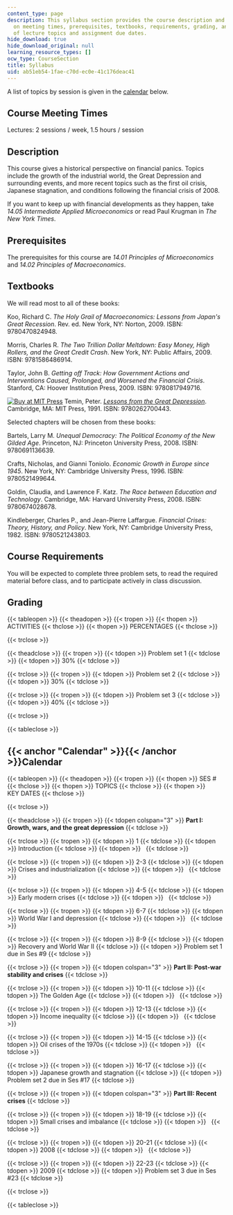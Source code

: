 ```yaml
---
content_type: page
description: This syllabus section provides the course description and information
  on meeting times, prerequisites, textbooks, requirements, grading, and the schedule
  of lecture topics and assignment due dates.
hide_download: true
hide_download_original: null
learning_resource_types: []
ocw_type: CourseSection
title: Syllabus
uid: ab51eb54-1fae-c70d-ec0e-41c176deac41
---
```


A list of topics by session is given in the [calendar](#Calendar) below.

Course Meeting Times
--------------------

Lectures: 2 sessions / week, 1.5 hours / session

Description
-----------

This course gives a historical perspective on financial panics. Topics include the growth of the industrial world, the Great Depression and surrounding events, and more recent topics such as the first oil crisis, Japanese stagnation, and conditions following the financial crisis of 2008.

If you want to keep up with financial developments as they happen, take _14.05 Intermediate Applied Microeconomics_ or read Paul Krugman in _The New York Times_.

Prerequisites
-------------

The prerequisites for this course are _14.01 Principles of Microeconomics_ and _14.02 Principles of Macroeconomics_.

Textbooks
---------

We will read most to all of these books:

Koo, Richard C. _The Holy Grail of Macroeconomics: Lessons from Japan's Great Recession_. Rev. ed. New York, NY: Norton, 2009. ISBN: 9780470824948.

Morris, Charles R. _The Two Trillion Dollar Meltdown: Easy Money, High Rollers, and the Great Credit Crash_. New York, NY: Public Affairs, 2009. ISBN: 9781586486914.

Taylor, John B. _Getting off Track: How Government Actions and Interventions Caused, Prolonged, and Worsened the Financial Crisis_. Stanford, CA: Hoover Institution Press, 2009. ISBN: 9780817949716.

[![Buy at MIT Press](/images/mp_logo.gif)](https://mitpress.mit.edu/9780262700443) Temin, Peter. [_Lessons from the Great Depression_](https://mitpress.mit.edu/9780262700443). Cambridge, MA: MIT Press, 1991. ISBN: 9780262700443.

Selected chapters will be chosen from these books:

Bartels, Larry M. _Unequal Democracy: The Political Economy of the New Gilded Age_. Princeton, NJ: Princeton University Press, 2008. ISBN: 9780691136639.

Crafts, Nicholas, and Gianni Toniolo. _Economic Growth in Europe since 1945_. New York, NY: Cambridge University Press, 1996. ISBN: 9780521499644.

Goldin, Claudia, and Lawrence F. Katz. _The Race between Education and Technology_. Cambridge, MA: Harvard University Press, 2008. ISBN: 9780674028678.

Kindleberger, Charles P., and Jean-Pierre Laffargue. _Financial Crises: Theory, History, and Policy_. New York, NY: Cambridge University Press, 1982. ISBN: 9780521243803.

Course Requirements
-------------------

You will be expected to complete three problem sets, to read the required material before class, and to participate actively in class discussion.

Grading
-------

{{< tableopen >}}
{{< theadopen >}}
{{< tropen >}}
{{< thopen >}}
ACTIVITIES
{{< thclose >}}
{{< thopen >}}
PERCENTAGES
{{< thclose >}}

{{< trclose >}}

{{< theadclose >}}
{{< tropen >}}
{{< tdopen >}}
Problem set 1
{{< tdclose >}}
{{< tdopen >}}
30%
{{< tdclose >}}

{{< trclose >}}
{{< tropen >}}
{{< tdopen >}}
Problem set 2
{{< tdclose >}}
{{< tdopen >}}
30%
{{< tdclose >}}

{{< trclose >}}
{{< tropen >}}
{{< tdopen >}}
Problem set 3
{{< tdclose >}}
{{< tdopen >}}
40%
{{< tdclose >}}

{{< trclose >}}

{{< tableclose >}}

{{< anchor "Calendar" >}}{{< /anchor >}}Calendar
------------------------------------------------

{{< tableopen >}}
{{< theadopen >}}
{{< tropen >}}
{{< thopen >}}
SES #
{{< thclose >}}
{{< thopen >}}
TOPICS
{{< thclose >}}
{{< thopen >}}
KEY DATES
{{< thclose >}}

{{< trclose >}}

{{< theadclose >}}
{{< tropen >}}
{{< tdopen colspan="3" >}}
**Part I: Growth, wars, and the great depression**
{{< tdclose >}}

{{< trclose >}}
{{< tropen >}}
{{< tdopen >}}
1
{{< tdclose >}}
{{< tdopen >}}
Introduction
{{< tdclose >}}
{{< tdopen >}}
 
{{< tdclose >}}

{{< trclose >}}
{{< tropen >}}
{{< tdopen >}}
2-3
{{< tdclose >}}
{{< tdopen >}}
Crises and industrialization
{{< tdclose >}}
{{< tdopen >}}
 
{{< tdclose >}}

{{< trclose >}}
{{< tropen >}}
{{< tdopen >}}
4-5
{{< tdclose >}}
{{< tdopen >}}
Early modern crises
{{< tdclose >}}
{{< tdopen >}}
 
{{< tdclose >}}

{{< trclose >}}
{{< tropen >}}
{{< tdopen >}}
6-7
{{< tdclose >}}
{{< tdopen >}}
World War I and depression
{{< tdclose >}}
{{< tdopen >}}
 
{{< tdclose >}}

{{< trclose >}}
{{< tropen >}}
{{< tdopen >}}
8-9
{{< tdclose >}}
{{< tdopen >}}
Recovery and World War II
{{< tdclose >}}
{{< tdopen >}}
Problem set 1 due in Ses #9
{{< tdclose >}}

{{< trclose >}}
{{< tropen >}}
{{< tdopen colspan="3" >}}
**Part II: Post-war stability and crises**
{{< tdclose >}}

{{< trclose >}}
{{< tropen >}}
{{< tdopen >}}
10-11
{{< tdclose >}}
{{< tdopen >}}
The Golden Age
{{< tdclose >}}
{{< tdopen >}}
 
{{< tdclose >}}

{{< trclose >}}
{{< tropen >}}
{{< tdopen >}}
12-13
{{< tdclose >}}
{{< tdopen >}}
Income inequality
{{< tdclose >}}
{{< tdopen >}}
 
{{< tdclose >}}

{{< trclose >}}
{{< tropen >}}
{{< tdopen >}}
14-15
{{< tdclose >}}
{{< tdopen >}}
Oil crises of the 1970s
{{< tdclose >}}
{{< tdopen >}}
 
{{< tdclose >}}

{{< trclose >}}
{{< tropen >}}
{{< tdopen >}}
16-17
{{< tdclose >}}
{{< tdopen >}}
Japanese growth and stagnation
{{< tdclose >}}
{{< tdopen >}}
Problem set 2 due in Ses #17
{{< tdclose >}}

{{< trclose >}}
{{< tropen >}}
{{< tdopen colspan="3" >}}
**Part III: Recent crises**
{{< tdclose >}}

{{< trclose >}}
{{< tropen >}}
{{< tdopen >}}
18-19
{{< tdclose >}}
{{< tdopen >}}
Small crises and imbalance
{{< tdclose >}}
{{< tdopen >}}
 
{{< tdclose >}}

{{< trclose >}}
{{< tropen >}}
{{< tdopen >}}
20-21
{{< tdclose >}}
{{< tdopen >}}
2008
{{< tdclose >}}
{{< tdopen >}}
 
{{< tdclose >}}

{{< trclose >}}
{{< tropen >}}
{{< tdopen >}}
22-23
{{< tdclose >}}
{{< tdopen >}}
2009
{{< tdclose >}}
{{< tdopen >}}
Problem set 3 due in Ses #23
{{< tdclose >}}

{{< trclose >}}

{{< tableclose >}}